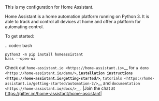 This is my configuration for Home Assistant.

Home Assistant is a home automation platform running on Python 3. It is able to track and control all devices at home and offer a platform for automating control.

To get started:

.. code:: bash

    python3 -m pip install homeassistant
    hass --open-ui

Check out `home-assistant.io <https://home-assistant.io>`__ for `a
demo <https://home-assistant.io/demo/>`__, `installation instructions <https://home-assistant.io/getting-started/>`__,
`tutorials <https://home-assistant.io/getting-started/automation-2/>`__ and `documentation <https://home-assistant.io/docs/>`__.
|Join the chat at https://gitter.im/home-assistant/home-assistant|
